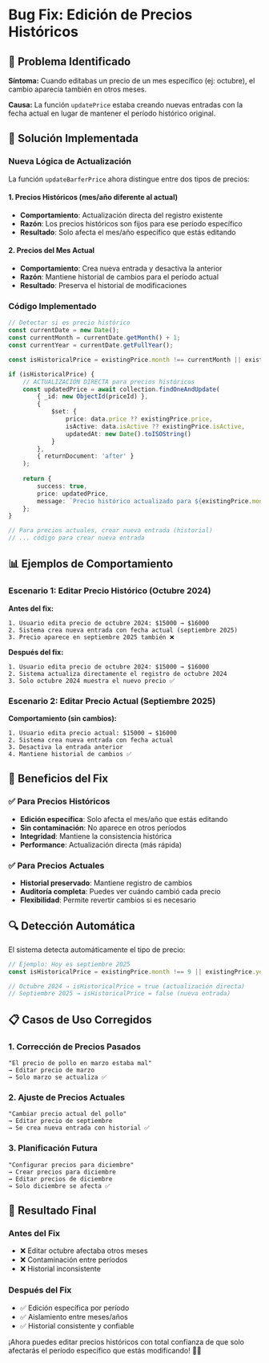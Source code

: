 # Bug Fix: Edición de Precios Históricos

## 🐛 **Problema Identificado**

**Síntoma:** Cuando editabas un precio de un mes específico (ej: octubre), el cambio aparecía también en otros meses.

**Causa:** La función `updatePrice` estaba creando nuevas entradas con la fecha actual en lugar de mantener el período histórico original.

## 🔧 **Solución Implementada**

### **Nueva Lógica de Actualización**

La función `updateBarferPrice` ahora distingue entre dos tipos de precios:

#### 1. **Precios Históricos** (mes/año diferente al actual)
- **Comportamiento**: Actualización directa del registro existente
- **Razón**: Los precios históricos son fijos para ese período específico
- **Resultado**: Solo afecta el mes/año específico que estás editando

#### 2. **Precios del Mes Actual** 
- **Comportamiento**: Crea nueva entrada y desactiva la anterior
- **Razón**: Mantiene historial de cambios para el período actual
- **Resultado**: Preserva el historial de modificaciones

### **Código Implementado**

```typescript
// Detectar si es precio histórico
const currentDate = new Date();
const currentMonth = currentDate.getMonth() + 1;
const currentYear = currentDate.getFullYear();

const isHistoricalPrice = existingPrice.month !== currentMonth || existingPrice.year !== currentYear;

if (isHistoricalPrice) {
    // ACTUALIZACIÓN DIRECTA para precios históricos
    const updatedPrice = await collection.findOneAndUpdate(
        { _id: new ObjectId(priceId) },
        {
            $set: {
                price: data.price ?? existingPrice.price,
                isActive: data.isActive ?? existingPrice.isActive,
                updatedAt: new Date().toISOString()
            }
        },
        { returnDocument: 'after' }
    );
    
    return {
        success: true,
        price: updatedPrice,
        message: `Precio histórico actualizado para ${existingPrice.month}/${existingPrice.year}`
    };
}

// Para precios actuales, crear nueva entrada (historial)
// ... código para crear nueva entrada
```

## 📊 **Ejemplos de Comportamiento**

### **Escenario 1: Editar Precio Histórico (Octubre 2024)**

**Antes del fix:**
```
1. Usuario edita precio de octubre 2024: $15000 → $16000
2. Sistema crea nueva entrada con fecha actual (septiembre 2025)
3. Precio aparece en septiembre 2025 también ❌
```

**Después del fix:**
```
1. Usuario edita precio de octubre 2024: $15000 → $16000
2. Sistema actualiza directamente el registro de octubre 2024
3. Solo octubre 2024 muestra el nuevo precio ✅
```

### **Escenario 2: Editar Precio Actual (Septiembre 2025)**

**Comportamiento (sin cambios):**
```
1. Usuario edita precio actual: $15000 → $16000
2. Sistema crea nueva entrada con fecha actual
3. Desactiva la entrada anterior
4. Mantiene historial de cambios ✅
```

## 🎯 **Beneficios del Fix**

### ✅ **Para Precios Históricos**
- **Edición específica**: Solo afecta el mes/año que estás editando
- **Sin contaminación**: No aparece en otros períodos
- **Integridad**: Mantiene la consistencia histórica
- **Performance**: Actualización directa (más rápida)

### ✅ **Para Precios Actuales**
- **Historial preservado**: Mantiene registro de cambios
- **Auditoría completa**: Puedes ver cuándo cambió cada precio
- **Flexibilidad**: Permite revertir cambios si es necesario

## 🔍 **Detección Automática**

El sistema detecta automáticamente el tipo de precio:

```typescript
// Ejemplo: Hoy es septiembre 2025
const isHistoricalPrice = existingPrice.month !== 9 || existingPrice.year !== 2025;

// Octubre 2024 → isHistoricalPrice = true (actualización directa)
// Septiembre 2025 → isHistoricalPrice = false (nueva entrada)
```

## 📋 **Casos de Uso Corregidos**

### **1. Corrección de Precios Pasados**
```
"El precio de pollo en marzo estaba mal"
→ Editar precio de marzo
→ Solo marzo se actualiza ✅
```

### **2. Ajuste de Precios Actuales**
```
"Cambiar precio actual del pollo"
→ Editar precio de septiembre
→ Se crea nueva entrada con historial ✅
```

### **3. Planificación Futura**
```
"Configurar precios para diciembre"
→ Crear precios para diciembre
→ Editar precios de diciembre
→ Solo diciembre se afecta ✅
```

## 🎉 **Resultado Final**

### **Antes del Fix**
- ❌ Editar octubre afectaba otros meses
- ❌ Contaminación entre períodos
- ❌ Historial inconsistente

### **Después del Fix**
- ✅ Edición específica por período
- ✅ Aislamiento entre meses/años
- ✅ Historial consistente y confiable

¡Ahora puedes editar precios históricos con total confianza de que solo afectarás el período específico que estás modificando! 🚀✨

